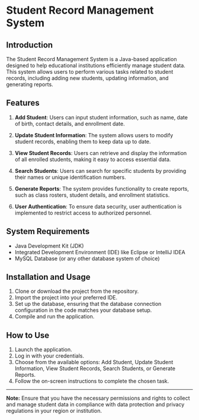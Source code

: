 # Student Record Management System

## Introduction
The Student Record Management System is a Java-based application designed to help educational institutions efficiently manage student data. This system allows users to perform various tasks related to student records, including adding new students, updating information, and generating reports.

## Features
1. **Add Student**: Users can input student information, such as name, date of birth, contact details, and enrollment date.

2. **Update Student Information**: The system allows users to modify student records, enabling them to keep data up to date.

3. **View Student Records**: Users can retrieve and display the information of all enrolled students, making it easy to access essential data.

4. **Search Students**: Users can search for specific students by providing their names or unique identification numbers.

5. **Generate Reports**: The system provides functionality to create reports, such as class rosters, student details, and enrollment statistics.

6. **User Authentication**: To ensure data security, user authentication is implemented to restrict access to authorized personnel.

## System Requirements
- Java Development Kit (JDK)
- Integrated Development Environment (IDE) like Eclipse or IntelliJ IDEA
- MySQL Database (or any other database system of choice)

## Installation and Usage
1. Clone or download the project from the repository.
2. Import the project into your preferred IDE.
3. Set up the database, ensuring that the database connection configuration in the code matches your database setup.
4. Compile and run the application.

## How to Use
1. Launch the application.
2. Log in with your credentials.
3. Choose from the available options: Add Student, Update Student Information, View Student Records, Search Students, or Generate Reports.
4. Follow the on-screen instructions to complete the chosen task.

---

**Note:** Ensure that you have the necessary permissions and rights to collect and manage student data in compliance with data protection and privacy regulations in your region or institution.

